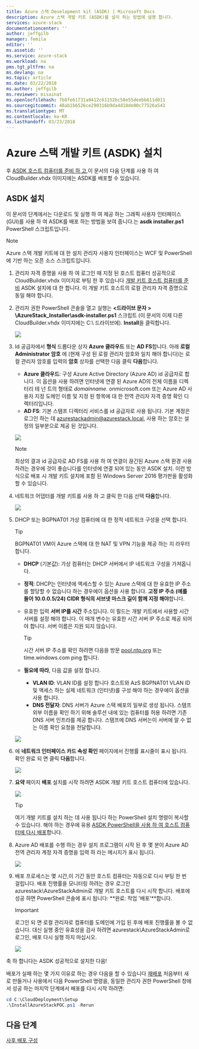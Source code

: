 ```yaml
---
title: Azure 스택 Development kit (ASDK) | Microsoft Docs
description: Azure 스택 개발 키트 (ASDK)를 설치 하는 방법에 설명 합니다.
services: azure-stack
documentationcenter: ''
author: jeffgilb
manager: femila
editor: ''
ms.assetid: ''
ms.service: azure-stack
ms.workload: na
pms.tgt_pltfrm: na
ms.devlang: na
ms.topic: article
ms.date: 03/22/2018
ms.author: jeffgilb
ms.reviewer: misainat
ms.openlocfilehash: 7b8fe61731a9412c61152bc58e55deebb611d011
ms.sourcegitcommit: 48ab1b6526ce290316b9da4d18de00c77526a541
ms.translationtype: MT
ms.contentlocale: ko-KR
ms.lasthandoff: 03/23/2018
---
```

# <a name="install-the-azure-stack-development-kit-asdk"></a>Azure 스택 개발 키트 (ASDK) 설치
후 [ASDK 호스트 컴퓨터를 준비 하 고](asdk-prepare-host.md),이 문서의 다음 단계를 사용 하 여 CloudBuilder.vhdx 이미지에는 ASDK를 배포할 수 있습니다.

## <a name="install-the-asdk"></a>ASDK 설치
이 문서의 단계에서는 다운로드 및 실행 하 여 제공 하는 그래픽 사용자 인터페이스 (GUI)를 사용 하 여 ASDK를 배포 하는 방법을 보여 줍니다.는 **asdk installer.ps1** PowerShell 스크립트입니다.

> [!NOTE]
> Azure 스택 개발 키트에 대 한 설치 관리자 사용자 인터페이스는 WCF 및 PowerShell에 기반 하는 오픈 소스 스크립트입니다.


1. 관리자 자격 증명을 사용 하 여 로그인 때 지정 된 호스트 컴퓨터 성공적으로 CloudBuilder.vhdx 이미지로 부팅 한 후 있습니다 [개발 키트 호스트 컴퓨터를 준비](asdk-prepare-host.md) ASDK 설치에 대 한 합니다. 이 개발 키트 호스트의 로컬 관리자 자격 증명으로 동일 해야 합니다.
2. 관리자 권한 PowerShell 콘솔을 열고 실행는  **&lt;드라이브 문자 > \AzureStack_Installer\asdk-installer.ps1** 스크립트 (이 문서의 이제 다른 CloudBuilder.vhdx 이미지에는 C:\ 드라이브에). **Install**을 클릭합니다.

    ![](media/asdk-install/1.PNG) 

3. Id 공급자에서 **형식** 드롭다운 상자 **Azure 클라우드** 또는 **AD FS**합니다. 아래 **로컬 Administrator 암호** 에 (현재 구성 된 로컬 관리자 암호와 일치 해야 합니다)는 로컬 관리자 암호를 입력의 **암호** 상자를 선택한 다음 클릭  **다음**합니다.
    - **Azure 클라우드**: 구성 Azure Active Directory (Azure AD) id 공급자로 합니다. 이 옵션을 사용 하려면 인터넷에 연결 된 Azure AD의 전체 이름을 디렉터리 테 넌 트의 형태로 *domainname*. onmicrosoft.com 또는 Azure AD 사용자 지정 도메인 이름 및 지정 된 항목에 대 한 전역 관리자 자격 증명 확인 디렉터리입니다. 
    - **AD FS**: 기본 스탬프 디렉터리 서비스를 id 공급자로 사용 됩니다. 기본 계정은 로그인 하는 데 azurestackadmin@azurestack.local, 사용 하는 암호는 설정의 일부분으로 제공 된 것입니다.

    ![](media/asdk-install/2.PNG) 
    
    > [!NOTE]
    > 최상의 결과 id 공급자로 AD FS를 사용 하 여 연결이 끊긴된 Azure 스택 환경 사용 하려는 경우에 것이 좋습니다를 인터넷에 연결 되어 있는 동안 ASDK 설치. 이런 방식으로 배포 시 개발 키트 설치에 포함 된 Windows Server 2016 평가판을 활성화할 수 있습니다.
4. 네트워크 어댑터를 개발 키트를 사용 하 고 클릭 한 다음 선택 **다음**합니다.

    ![](media/asdk-install/3.PNG)

5. DHCP 또는 BGPNAT01 가상 컴퓨터에 대 한 정적 네트워크 구성을 선택 합니다.
    > [!TIP]
    > BGPNAT01 VM이 Azure 스택에 대 한 NAT 및 VPN 기능을 제공 하는 지 라우터 합니다.

    - **DHCP** (기본값): 가상 컴퓨터는 DHCP 서버에서 IP 네트워크 구성을 가져옵니다.
    - **정적**: DHCP는 인터넷에 액세스할 수 있는 Azure 스택에 대 한 유효한 IP 주소를 할당할 수 없습니다 하는 경우에이 옵션을 사용 합니다. **고정 IP 주소 (예를 들어 10.0.0.5/24) CIDR 형식의 서브넷 마스크 길이 함께 지정 해야**합니다.
    - 유효한 입력 **서버 IP를 시간** 주소입니다. 이 필드는 개발 키트에서 사용할 시간 서버를 설정 해야 합니다. 이 매개 변수는 유효한 시간 서버 IP 주소로 제공 되어야 합니다. 서버 이름은 지원 되지 않습니다.

      > [!TIP]
      > 시간 서버 IP 주소를 확인 하려면 다음을 방문 [pool.ntp.org](http:\\pool.ntp.org) 또는 time.windows.com ping 합니다. 

    - **필요에 따라**, 다음 값을 설정 합니다.
        - **VLAN ID**: VLAN ID를 설정 합니다 호스트와 AzS BGPNAT01 VLAN ID 및 액세스 하는 실제 네트워크 (인터넷)를 구성 해야 하는 경우에이 옵션을 사용 합니다. 
        - **DNS 전달자**: DNS 서버가 Azure 스택 배포의 일부로 생성 됩니다. 스탬프 외부 이름을 확인 하기 위해 솔루션 내에 있는 컴퓨터를 허용 하려면 기존 DNS 서버 인프라를 제공 합니다. 스탬프에 DNS 서버는이 서버에 알 수 없는 이름 확인 요청을 전달합니다.

    ![](media/asdk-install/4.PNG)

6. 에 **네트워크 인터페이스 카드 속성 확인** 페이지에서 진행률 표시줄이 표시 됩니다. 확인 완료 되 면 클릭 **다음**합니다.

    ![](media/asdk-install/5.PNG)

9. **요약** 페이지 **배포** 설치를 시작 하려면 ASDK 개발 키트 호스트 컴퓨터에 있습니다.

    ![](media/asdk-install/6.PNG)

    > [!TIP]
    > 여기 개발 키트를 설치 하는 데 사용 됩니다 하는 PowerShell 설치 명령이 복사할 수 있습니다. 해야 하는 경우에 유용 [ASDK PowerShell을 사용 하 여 호스트 컴퓨터에 다시 배포](asdk-deploy-powershell.md)합니다.

10. Azure AD 배포를 수행 하는 경우 설치 프로그램이 시작 된 후 몇 분이 Azure AD 전역 관리자 계정 자격 증명을 입력 하 라는 메시지가 표시 됩니다.

    ![](media/asdk-install/7.PNG)

11. 배포 프로세스는 몇 시간,이 기간 동안 호스트 컴퓨터는 자동으로 다시 부팅 한 번 걸립니다. 배포 진행률을 모니터링 하려는 경우 로그인 azurestack\AzureStackAdmin로 개발 키트 호스트를 다시 시작 합니다. 배포에 성공 하면 PowerShell 콘솔에 표시 됩니다: **완료: 작업 '배포'**합니다. 
    > [!IMPORTANT]
    > 로그인 되 면 로컬 관리자로 컴퓨터를 도메인에 가입 된 후에 배포 진행률을 볼 수 없습니다. 대신 실행 중인 유효성을 검사 하려면 azurestack\AzureStackAdmin로 로그인, 배포 다시 실행 하지 마십시오.

    ![](media/asdk-install/8.PNG)

축 하 합니다는 ASDK 성공적으로 설치한 다음!

배포가 실패 하는 몇 가지 이유로 하는 경우 다음을 할 수 있습니다 [재배포](asdk-redeploy.md) 처음부터 새로 만들거나 사용에서 다음 PowerShell 명령을, 동일한 관리자 권한 PowerShell 창에서 성공 하는 마지막 단계에서 배포를 다시 시작 하려면:

  ```powershell
  cd C:\CloudDeployment\Setup
  .\InstallAzureStackPOC.ps1 -Rerun
  ```

## <a name="next-steps"></a>다음 단계
[사후 배포 구성](asdk-post-deploy.md)